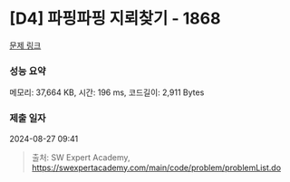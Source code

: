 # [D4] 파핑파핑 지뢰찾기 - 1868 

[문제 링크](https://swexpertacademy.com/main/code/problem/problemDetail.do?contestProbId=AV5LwsHaD1MDFAXc) 

### 성능 요약

메모리: 37,664 KB, 시간: 196 ms, 코드길이: 2,911 Bytes

### 제출 일자

2024-08-27 09:41



> 출처: SW Expert Academy, https://swexpertacademy.com/main/code/problem/problemList.do